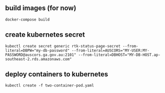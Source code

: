 ## build images (for now)
`docker-compose build`

## create kubernetes secret
`kubectl create secret generic rtk-status-page-secret --from-literal=DBPW="my-db-password" --from-literal=AUSCORS="MY-USER:MY-PASSWORD@auscors.ga.gov.au:2101" --from-literal=DBHOST="MY-DB-HOST.ap-southeast-2.rds.amazonaws.com"`

## deploy containers to kubernetes
`kubectl create -f two-container-pod.yaml`
